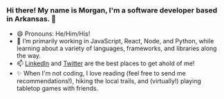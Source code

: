 ### Hi there! My name is Morgan, I'm a software developer based in Arkansas. 👋

<!--
**MorganWilliamson/MorganWilliamson** is a ✨ _special_ ✨ repository because its `README.md` (this file) appears on your GitHub profile.

Here are some ideas to get you started:
-->

- 😄 Pronouns: He/Him/His!
- 🌱 I’m primarily working in JavaScript, React, Node, and Python, while learning about a variety of languages, frameworks, and libraries along the way. 
- 📫 [LinkedIn](https://www.linkedin.com/in/morgan-t-williamson/) and [Twitter](https://twitter.com/MW_swe) are the best places to get ahold of me!
- ✨ When I'm not coding, I love reading (feel free to send me recommendations!), hiking the local trails, and (virtually!) playing tabletop games with friends.
